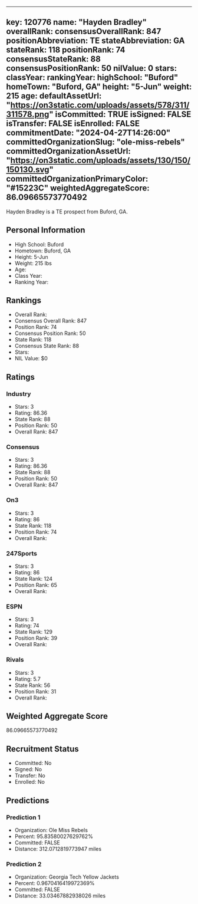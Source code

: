 ---
  key: 120776
  name: "Hayden Bradley"
  overallRank: 
  consensusOverallRank: 847
  positionAbbreviation: TE
  stateAbbreviation: GA
  stateRank: 118
  positionRank: 74
  consensusStateRank: 88
  consensusPositionRank: 50
  nilValue: 0
  stars: 
  classYear: 
  rankingYear: 
  highSchool: "Buford"
  homeTown: "Buford, GA"
  height: "5-Jun"
  weight: 215
  age: 
  defaultAssetUrl: "https://on3static.com/uploads/assets/578/311/311578.png"
  isCommitted: TRUE
  isSigned: FALSE
  isTransfer: FALSE
  isEnrolled: FALSE
  commitmentDate: "2024-04-27T14:26:00"
  committedOrganizationSlug: "ole-miss-rebels"
  committedOrganizationAssetUrl: "https://on3static.com/uploads/assets/130/150/150130.svg"
  committedOrganizationPrimaryColor: "#15223C"
  weightedAggregateScore: 86.09665573770492
  ---
  
  Hayden Bradley is a TE prospect from Buford, GA.
  
  ## Personal Information
  - High School: Buford
  - Hometown: Buford, GA
  - Height: 5-Jun
  - Weight: 215 lbs
  - Age: 
  - Class Year: 
  - Ranking Year: 
  
  ## Rankings
  - Overall Rank: 
  - Consensus Overall Rank: 847
  - Position Rank: 74
  - Consensus Position Rank: 50
  - State Rank: 118
  - Consensus State Rank: 88
  - Stars: 
  - NIL Value: $0
  
  ## Ratings
  
  ### Industry
  - Stars: 3
  - Rating: 86.36
  - State Rank: 88
  - Position Rank: 50
  - Overall Rank: 847
  
  ### Consensus
  - Stars: 3
  - Rating: 86.36
  - State Rank: 88
  - Position Rank: 50
  - Overall Rank: 847
  
  ### On3
  - Stars: 3
  - Rating: 86
  - State Rank: 118
  - Position Rank: 74
  - Overall Rank: 
  
  ### 247Sports
  - Stars: 3
  - Rating: 86
  - State Rank: 124
  - Position Rank: 65
  - Overall Rank: 
  
  ### ESPN
  - Stars: 3
  - Rating: 74
  - State Rank: 129
  - Position Rank: 39
  - Overall Rank: 
  
  ### Rivals
  - Stars: 3
  - Rating: 5.7
  - State Rank: 56
  - Position Rank: 31
  - Overall Rank: 
  
  ## Weighted Aggregate Score
  86.09665573770492
  
  ## Recruitment Status
  - Committed: No
  - Signed: No
  - Transfer: No
  - Enrolled: No
  
  
  
  ## Predictions
  
  ### Prediction 1
  - Organization: Ole Miss Rebels
  - Percent: 95.83580027629762%
  - Committed: FALSE
  - Distance: 312.0712819773947 miles
  
  ### Prediction 2
  - Organization: Georgia Tech Yellow Jackets
  - Percent: 0.9670416419972369%
  - Committed: FALSE
  - Distance: 33.03467882938026 miles
  